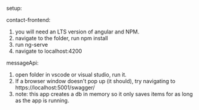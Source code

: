 setup:

contact-frontend:

1. you will need an LTS version of angular and NPM.
2. navigate to the folder, run npm install 
3. run ng-serve
4. navigate to localhost:4200



messageApi:

1. open folder in vscode or visual studio, run it.  
2. If a browser window doesn't pop up (it should), try navigating to https://localhost:5001/swagger/
3. note: this app creates a db in memory so it only saves items for as long as the app is running.
